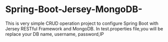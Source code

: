 # Spring-Boot-Jersey-MongoDB-
This is very simple CRUD operation project to configure Spring Boot with Jersey RESTful Framework and MongoDB. In test.properties file,you will be replace your DB name, username, password,IP
